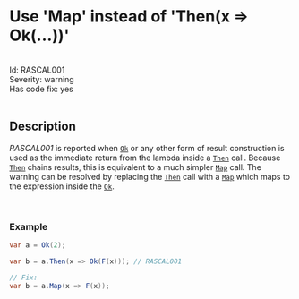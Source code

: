 # Use 'Map' instead of 'Then(x => Ok(...))'

<br/>

<div class="text-secondary lh-lg" style="font-size: 14px;">
Id: RASCAL001
<br/>
Severity: <span class="text-warning">warning</span>
<br/>
Has code fix: <span class="text-success">yes</span>
<br/>
</div>

<br/>

## Description

*RASCAL001* is reported when [`Ok`](~/api/Rascal.Prelude.yml#Rascal_Prelude_Ok__1___0_) or any other form of result construction is used as the immediate return from the lambda inside a [`Then`](~/api/Rascal.Result-1.yml#Rascal_Result_1_Then__1_System_Func__0_Rascal_Result___0___) call. Because [`Then`](~/api/Rascal.Result-1.yml#Rascal_Result_1_Then__1_System_Func__0_Rascal_Result___0___) chains results, this is equivalent to a much simpler [`Map`](~/api/Rascal.Result-1.yml#Rascal_Result_1_Map__1_System_Func__0___0__) call. The warning can be resolved by replacing the [`Then`](~/api/Rascal.Result-1.yml#Rascal_Result_1_Then__1_System_Func__0_Rascal_Result___0___) call with a [`Map`](~/api/Rascal.Result-1.yml#Rascal_Result_1_Map__1_System_Func__0___0__) which maps to the expression inside the [`Ok`](~/api/Rascal.Prelude.yml#Rascal_Prelude_Ok__1___0_).

<br/>

### Example

```cs
var a = Ok(2);

var b = a.Then(x => Ok(F(x))); // RASCAL001

// Fix:
var b = a.Map(x => F(x));
```
